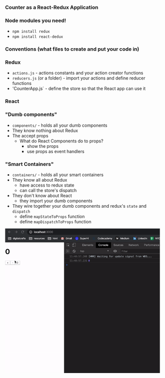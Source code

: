 ### Counter as a React-Redux Application 


### Node modules you need! 
- `npm install redux`
- `npm install react-dedux`

### Conventions (what files to create and put your code in)

### Redux 

- `actions.js` - actions constants and your action creator functions 
- `reducers.js`  (or a folder) - import your actions and define reducer functions 
- 'CounterApp.js` - define the store so that the React app can use it 

### React 



### "Dumb components" 
- `components/` - holds all your dumb components 
- They know nothing about Redux
- The accept props 
    - What do React Components do to props? 
        - show the props
        - use props as event handlers 

### "Smart Containers"
- `containers/`  - holds all your smart containers 
- They know all about Redux
    - have access to redux state
    - can call the store's dispatch
- They don't know about React 
    - they import your dumb components 
- They wire together your dumb components and redux's `state` and `dispatch`
    - define `mapStateToProps` function 
    - define `mapDispatchToProps` function 




![Demo](Kapture-2020-02-12-at-11.49.38.gif)
